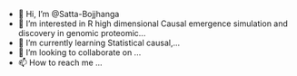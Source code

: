 - 👋 Hi, I’m @Satta-Bojjhanga
- 👀 I’m interested in R high dimensional Causal emergence simulation and discovery in genomic proteomic...
- 🌱 I’m currently learning Statistical causal,...
- 💞️ I’m looking to collaborate on ...
- 📫 How to reach me ...

<!---
Satta-Bojjhanga/Satta-Bojjhanga is a ✨ special ✨ repository because its `README.md` (this file) appears on your GitHub profile.
You can click the Preview link to take a look at your changes.
--->

